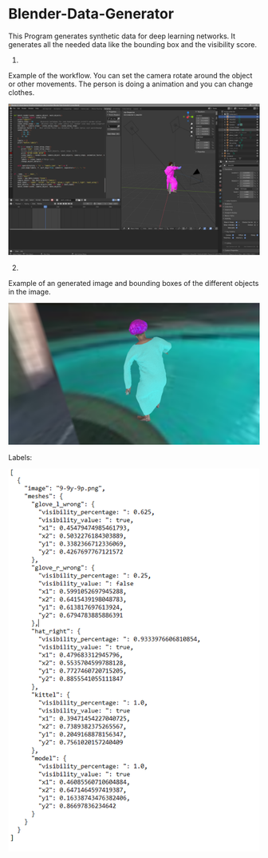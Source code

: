 # Blender-Data-Generator

This Program generates synthetic data for deep learning networks. It generates all the needed data like the bounding box and the visibility score. 

1. 

Example of the workflow. You can set the camera rotate around the object or other movements. The person is doing a animation and you can change clothes. 

![](https://github.com/BenSa0112/Blender-Data-Generator/blob/master/images/1.png)

2.

Example of an generated image and bounding boxes of the different objects in the image.

![](https://github.com/BenSa0112/Blender-Data-Generator/blob/master/9-9y-9p.png)


Labels:

![](https://github.com/BenSa0112/Blender-Data-Generator/blob/master/images/2.png)

